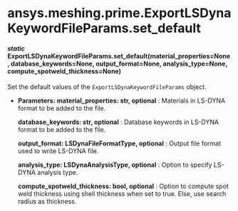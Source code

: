 # ansys.meshing.prime.ExportLSDynaKeywordFileParams.set_default

<a id="ansys.meshing.prime.ExportLSDynaKeywordFileParams.set_default"></a>

#### *static* ExportLSDynaKeywordFileParams.set_default(material_properties=None, database_keywords=None, output_format=None, analysis_type=None, compute_spotweld_thickness=None)

Set the default values of the `ExportLSDynaKeywordFileParams` object.

* **Parameters:**
  **material_properties: str, optional**
  : Materials in LS-DYNA format to be added to the file.

  **database_keywords: str, optional**
  : Database keywords in LS-DYNA format to be added to the file.

  **output_format: LSDynaFileFormatType, optional**
  : Output file format used to write LS-DYNA file.

  **analysis_type: LSDynaAnalysisType, optional**
  : Option to specify LS-DYNA analysis type.

  **compute_spotweld_thickness: bool, optional**
  : Option to compute spot weld thickness using shell thickness when set to true. Else, use search radius as thickness.

<!-- !! processed by numpydoc !! -->
